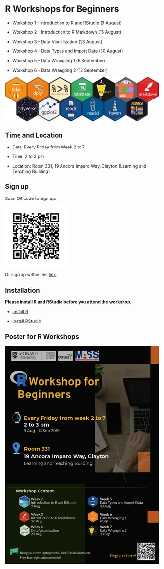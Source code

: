 
R Workshops for Beginners
=========================

-   Workshop 1 - Introduction to R and RStudio (9 August)

-   Workshop 2 - Introduction to R Markdown (16 August)

-   Workshop 3 - Data Visualization (23 August)

-   Workshop 4 - Data Types and Import Data (30 August)

-   Workshop 5 - Data Wrangling 1 (6 September)

-   Workshop 6 - Data Wrangling 2 (13 September)

![](images/Hexwall.png)

Time and Location
-----------------

-   Date: Every Friday from Week 2 to 7

-   Time: 2 to 3 pm

-   Location: Room 331, 19 Ancora Imparo Way, Clayton (Learning and Teaching Building)

Sign up
-------

Scan QR code to sign up:

<img src="images/Signup_QRcode.png" style="width:40.0%" style="height:40.0%" />

Or sign up within this [link](https://docs.google.com/forms/d/1umPW5ooUfOoKhLB-5ehamH9tKTphBEtyc5G6EXfYpN8/viewform?edit_requested=true).

Installation
------------

**Please install R and RStudio before you attend the workshop**.

-   [Install R](https://cran.csiro.au)

-   [Install RStudio](https://www.rstudio.com/products/rstudio/download/)

Poster for R Workshops
----------------------

![](images/poster_black.png)
